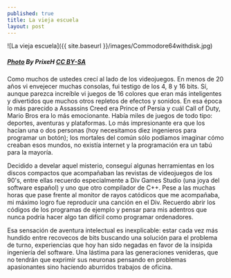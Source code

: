 ```yaml
---
published: true
title: La vieja escuela
layout: post
---
```

![La vieja escuela]({{ site.baseurl }}/images/Commodore64withdisk.jpg)
##### [Photo](http://commons.wikimedia.org/wiki/File%3ACommodore64withdisk.jpg) By PrixeH [CC BY-SA](https://creativecommons.org/licenses/by-sa/3.0/deed.en)

Como muchos de ustedes crecí al lado de los videojuegos. En menos de 20 años vi envejecer muchas consolas, fui testigo de los 4, 8 y 16 bits. Sí, aunque parezca increíble vi juegos de 16 colores que eran más inteligentes y divertidos que muchos otros repletos de efectos y sonidos. En esa época lo más parecido a Assassins Creed era Prince of Persia y cuál Call of Duty, Mario Bros era lo más emocionante. Había miles de juegos de todo tipo: deportes, aventuras y plataformas. Lo más impresionante era que los hacían una o dos personas (hoy necesitamos diez ingenieros para programar un botón); los mortales del común sólo podíamos imaginar cómo creaban esos mundos, no existía internet y la programación era un tabú para la mayoría.
<!--more-->

Decidido a develar aquel misterio, conseguí algunas herramientas en los discos compactos que acompañaban las revistas de videojuegos de los 90's, entre ellas recuerdo especialmente a Div Games Studio (una joya del software español) y uno que otro compilador de C++. Pese a las muchas horas que pase frente al monitor de rayos catódicos que me acompañaba, mi máximo logro fue reproducir una canción en el Div. Recuerdo abrir los códigos de los programas de ejemplo y pensar para mis adentros que nunca podría hacer algo tan difícil como programar ordenadores. 

Esa sensación de aventura intelectual es inexplicable: estar cada vez más hundido entre recovecos de bits buscando una solución para el problema de turno, experiencias que hoy han sido negadas en favor de la insípida ingeniería del software. Una lástima para las generaciones venideras, que no tendrán que exprimir sus neuronas pensando en problemas apasionantes sino haciendo aburridos trabajos de oficina.
